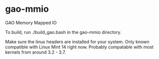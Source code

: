 gao-mmio
========

GAO Memory Mapped IO

To build, run ./build_gao.bash in the gao-mmio directory.

Make sure the linux headers are installed for your system. Only known compatible with Linux Mint 14 right now.
Probably compatable with most kernels from around 3.2 - 3.7.
